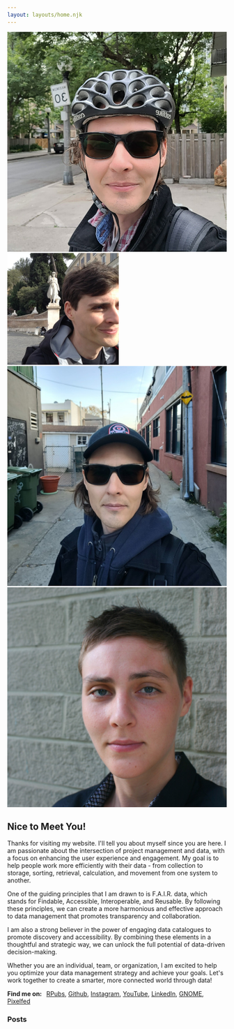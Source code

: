 ```yaml
---
layout: layouts/home.njk
---
```


<div class="margin-bottom">
    <div class="responsive">
        <div class="gallery">
            <img src="img/profile.jpg" alt="Me!">
        </div>
    </div>
    <div class="responsive">
        <div class="gallery">
            <img src="img/profile-2.jpg" alt="Me!">
        </div>
    </div>
    <div class="responsive">
        <div class="gallery">
            <img src="img/profile-3.jpg" alt="Me!">
        </div>
    </div>
    <div class="responsive">
        <div class="gallery">
            <img src="img/profile-4.jpg" alt="Me!">
        </div>
    </div>
</div>

## Nice to Meet You!

Thanks for visiting my website. I'll tell you about myself since you are here. I am passionate about the intersection of project management and data, with a focus on enhancing the user experience and engagement. My goal is to help people work more efficiently with their data - from collection to storage, sorting, retrieval, calculation, and movement from one system to another.

One of the guiding principles that I am drawn to is F.A.I.R. data, which stands for Findable, Accessible, Interoperable, and Reusable. By following these principles, we can create a more harmonious and effective approach to data management that promotes transparency and collaboration.

I am also a strong believer in the power of engaging data catalogues to promote discovery and accessibility. By combining these elements in a thoughtful and strategic way, we can unlock the full potential of data-driven decision-making.

Whether you are an individual, team, or organization, I am excited to help you optimize your data management strategy and achieve your goals. Let's work together to create a smarter, more connected world through data!

<p><strong>Find me on: &nbsp;</strong>
    <a href="https://rpubs.com/bryanpaget">RPubs</a>,
    <!-- <a href="https://bryanpaget.medium.com/">Medium</a>, -->
    <a href="https://github.com/bryanpaget">Github</a>,
    <a href="https://www.instagram.com/bryanpaget/">Instagram</a>,
    <a href="https://www.youtube.com/channel/UCXyqeZK2jdGSAiGIuUKVNvA">YouTube</a>,
    <a href="https://www.linkedin.com/in/bryan-paget-a08954a8/">LinkedIn</a>,
    <a href="https://gitlab.gnome.org/bryanpaget">GNOME</a>,
    <a href="https://pixelfed.social/bryanpaget">Pixelfed</a>
    <!-- <a href="https://bryanpaget.tumblr.com/">Tumblr</a> -->
</p>

### Posts
